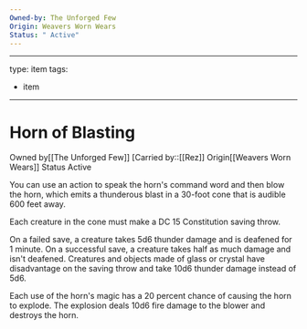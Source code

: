 ```yaml
---
Owned-by: The Unforged Few
Origin: Weavers Worn Wears
Status: " Active"
---
```


---
type: item
tags:
- item
---

# Horn of Blasting

<span class="dataview inline-field"><span class="inline-field-key">Owned by</span><span class="inline-field-value">[[The Unforged Few]]</span></span>
[Carried by::[[Rez]]
<span class="dataview inline-field"><span class="inline-field-key">Origin</span><span class="inline-field-value">[[Weavers Worn Wears]]</span></span>
<span class="dataview inline-field"><span class="inline-field-key">Status</span><span class="inline-field-value"> Active</span></span>

You can use an action to speak the horn's command word and then blow the horn, which emits a thunderous blast in a 30-foot cone that is audible 600 feet away. 

Each creature in the cone must make a DC 15 Constitution saving throw. 

On a failed save, a creature takes 5d6 thunder damage and is deafened for 1 minute. On a successful save, a creature takes half as much damage and isn't deafened. Creatures and objects made of glass or crystal have disadvantage on the saving throw and take 10d6 thunder damage instead of 5d6. 

Each use of the horn's magic has a 20 percent chance of causing the horn to explode. The explosion deals 10d6 fire damage to the blower and destroys the horn.